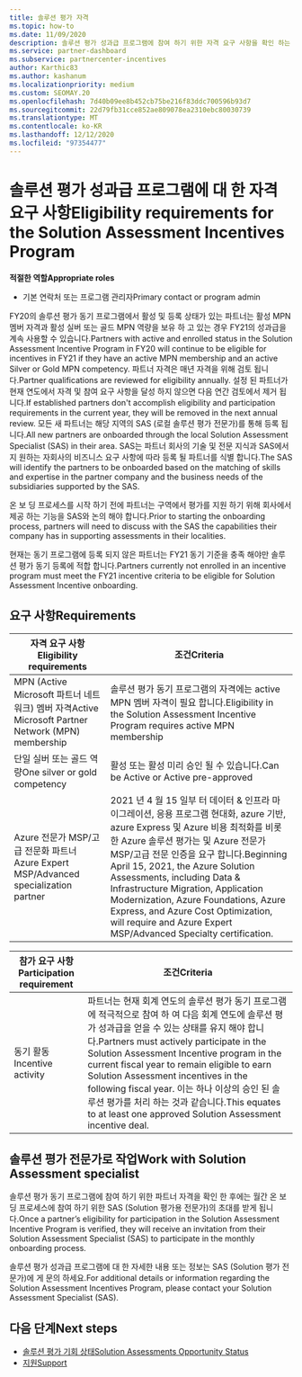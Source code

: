 ```yaml
---
title: 솔루션 평가 자격
ms.topic: how-to
ms.date: 11/09/2020
description: 솔루션 평가 성과급 프로그램에 참여 하기 위한 자격 요구 사항을 확인 하는 방법에 대해 알아봅니다.
ms.service: partner-dashboard
ms.subservice: partnercenter-incentives
author: Karthic83
ms.author: kashanum
ms.localizationpriority: medium
ms.custom: SEOMAY.20
ms.openlocfilehash: 7d40b09ee8b452cb75be216f83ddc700596b93d7
ms.sourcegitcommit: 22d79fb31cce852ae809078ea2310ebc80030739
ms.translationtype: MT
ms.contentlocale: ko-KR
ms.lasthandoff: 12/12/2020
ms.locfileid: "97354477"
---
```

# <a name="eligibility-requirements-for-the-solution-assessment-incentives-program"></a><span data-ttu-id="75f93-103">솔루션 평가 성과급 프로그램에 대 한 자격 요구 사항</span><span class="sxs-lookup"><span data-stu-id="75f93-103">Eligibility requirements for the Solution Assessment Incentives Program</span></span>

<span data-ttu-id="75f93-104">**적절한 역할**</span><span class="sxs-lookup"><span data-stu-id="75f93-104">**Appropriate roles**</span></span>

- <span data-ttu-id="75f93-105">기본 연락처 또는 프로그램 관리자</span><span class="sxs-lookup"><span data-stu-id="75f93-105">Primary contact or program admin</span></span>

<span data-ttu-id="75f93-106">FY20의 솔루션 평가 동기 프로그램에서 활성 및 등록 상태가 있는 파트너는 활성 MPN 멤버 자격과 활성 실버 또는 골드 MPN 역량을 보유 하 고 있는 경우 FY21의 성과급을 계속 사용할 수 있습니다.</span><span class="sxs-lookup"><span data-stu-id="75f93-106">Partners with active and enrolled status in the Solution Assessment Incentive Program in FY20 will continue to be eligible for incentives in FY21 if they have an active MPN membership and an active Silver or Gold MPN competency.</span></span> <span data-ttu-id="75f93-107">파트너 자격은 매년 자격을 위해 검토 됩니다.</span><span class="sxs-lookup"><span data-stu-id="75f93-107">Partner qualifications are reviewed for eligibility annually.</span></span> <span data-ttu-id="75f93-108">설정 된 파트너가 현재 연도에서 자격 및 참여 요구 사항을 달성 하지 않으면 다음 연간 검토에서 제거 됩니다.</span><span class="sxs-lookup"><span data-stu-id="75f93-108">If established partners don't accomplish eligibility and participation requirements in the current year, they will be removed in the next annual review.</span></span> <span data-ttu-id="75f93-109">모든 새 파트너는 해당 지역의 SAS (로컬 솔루션 평가 전문가)를 통해 등록 됩니다.</span><span class="sxs-lookup"><span data-stu-id="75f93-109">All new partners are onboarded through the local Solution Assessment Specialist (SAS) in their area.</span></span> <span data-ttu-id="75f93-110">SAS는 파트너 회사의 기술 및 전문 지식과 SAS에서 지 원하는 자회사의 비즈니스 요구 사항에 따라 등록 될 파트너를 식별 합니다.</span><span class="sxs-lookup"><span data-stu-id="75f93-110">The SAS will identify the partners to be onboarded based on the matching of skills and expertise in the partner company and the business needs of the subsidiaries supported by the SAS.</span></span>

<span data-ttu-id="75f93-111">온 보 딩 프로세스를 시작 하기 전에 파트너는 구역에서 평가를 지원 하기 위해 회사에서 제공 하는 기능을 SAS와 논의 해야 합니다.</span><span class="sxs-lookup"><span data-stu-id="75f93-111">Prior to starting the onboarding process, partners will need to discuss with the SAS the capabilities their company has in supporting assessments in their localities.</span></span>

<span data-ttu-id="75f93-112">현재는 동기 프로그램에 등록 되지 않은 파트너는 FY21 동기 기준을 충족 해야만 솔루션 평가 동기 등록에 적합 합니다.</span><span class="sxs-lookup"><span data-stu-id="75f93-112">Partners currently not enrolled in an incentive program must meet the FY21 incentive criteria to be eligible for Solution Assessment Incentive onboarding.</span></span>

## <a name="requirements"></a><span data-ttu-id="75f93-113">요구 사항</span><span class="sxs-lookup"><span data-stu-id="75f93-113">Requirements</span></span>

|<span data-ttu-id="75f93-114">**자격 요구 사항**</span><span class="sxs-lookup"><span data-stu-id="75f93-114">**Eligibility requirements**</span></span>|<span data-ttu-id="75f93-115">**조건**</span><span class="sxs-lookup"><span data-stu-id="75f93-115">**Criteria**</span></span>|
|-----------------------|------------------|
|<span data-ttu-id="75f93-116">MPN (Active Microsoft 파트너 네트워크) 멤버 자격</span><span class="sxs-lookup"><span data-stu-id="75f93-116">Active Microsoft Partner Network (MPN) membership</span></span>|<span data-ttu-id="75f93-117">솔루션 평가 동기 프로그램의 자격에는 active MPN 멤버 자격이 필요 합니다.</span><span class="sxs-lookup"><span data-stu-id="75f93-117">Eligibility in the Solution Assessment Incentive Program requires active MPN membership</span></span>|
|<span data-ttu-id="75f93-118">단일 실버 또는 골드 역량</span><span class="sxs-lookup"><span data-stu-id="75f93-118">One silver or gold competency</span></span>|<span data-ttu-id="75f93-119">활성 또는 활성 미리 승인 될 수 있습니다.</span><span class="sxs-lookup"><span data-stu-id="75f93-119">Can be Active or Active pre-approved</span></span>|
|<span data-ttu-id="75f93-120">Azure 전문가 MSP/고급 전문화 파트너</span><span class="sxs-lookup"><span data-stu-id="75f93-120">Azure Expert MSP/Advanced specialization partner</span></span>|<span data-ttu-id="75f93-121">2021 년 4 월 15 일부 터 데이터 & 인프라 마이그레이션, 응용 프로그램 현대화, azure 기반, azure Express 및 Azure 비용 최적화를 비롯 한 Azure 솔루션 평가는 및 Azure 전문가 MSP/고급 전문 인증을 요구 합니다.</span><span class="sxs-lookup"><span data-stu-id="75f93-121">Beginning April 15, 2021, the Azure Solution Assessments, including Data & Infrastructure Migration, Application Modernization, Azure Foundations, Azure Express, and Azure Cost Optimization, will require and Azure Expert MSP/Advanced Specialty certification.</span></span>|

|<span data-ttu-id="75f93-122">**참가 요구 사항**</span><span class="sxs-lookup"><span data-stu-id="75f93-122">**Participation requirement**</span></span>|<span data-ttu-id="75f93-123">**조건**</span><span class="sxs-lookup"><span data-stu-id="75f93-123">**Criteria**</span></span>|
|-------------------------|-------------------------------------|
|<span data-ttu-id="75f93-124">동기 활동</span><span class="sxs-lookup"><span data-stu-id="75f93-124">Incentive activity</span></span>|<span data-ttu-id="75f93-125">파트너는 현재 회계 연도의 솔루션 평가 동기 프로그램에 적극적으로 참여 하 여 다음 회계 연도에 솔루션 평가 성과급을 얻을 수 있는 상태를 유지 해야 합니다.</span><span class="sxs-lookup"><span data-stu-id="75f93-125">Partners must actively participate in the Solution Assessment Incentive program in the current fiscal year to remain eligible to earn Solution Assessment incentives in the following fiscal year.</span></span> <span data-ttu-id="75f93-126">이는 하나 이상의 승인 된 솔루션 평가를 처리 하는 것과 같습니다.</span><span class="sxs-lookup"><span data-stu-id="75f93-126">This equates to at least one approved Solution Assessment incentive deal.</span></span>|

## <a name="work-with-solution-assessment-specialist"></a><span data-ttu-id="75f93-127">솔루션 평가 전문가로 작업</span><span class="sxs-lookup"><span data-stu-id="75f93-127">Work with Solution Assessment specialist</span></span>

<span data-ttu-id="75f93-128">솔루션 평가 동기 프로그램에 참여 하기 위한 파트너 자격을 확인 한 후에는 월간 온 보 딩 프로세스에 참여 하기 위한 SAS (Solution 평가용 전문가)의 초대를 받게 됩니다.</span><span class="sxs-lookup"><span data-stu-id="75f93-128">Once a partner’s eligibility for participation in the Solution Assessment Incentive Program is verified, they will receive an invitation from their Solution Assessment Specialist (SAS) to participate in the monthly onboarding process.</span></span>

<span data-ttu-id="75f93-129">솔루션 평가 성과급 프로그램에 대 한 자세한 내용 또는 정보는 SAS (Solution 평가 전문가)에 게 문의 하세요.</span><span class="sxs-lookup"><span data-stu-id="75f93-129">For additional details or information regarding the Solution Assessment Incentives Program, please contact your Solution Assessment Specialist (SAS).</span></span>

## <a name="next-steps"></a><span data-ttu-id="75f93-130">다음 단계</span><span class="sxs-lookup"><span data-stu-id="75f93-130">Next steps</span></span>

- [<span data-ttu-id="75f93-131">솔루션 평가 기회 상태</span><span class="sxs-lookup"><span data-stu-id="75f93-131">Solution Assessments Opportunity Status</span></span>](chip-solution-assessment.md)
- [<span data-ttu-id="75f93-132">지원</span><span class="sxs-lookup"><span data-stu-id="75f93-132">Support</span></span>](report-problems-with-partner-center.md)









